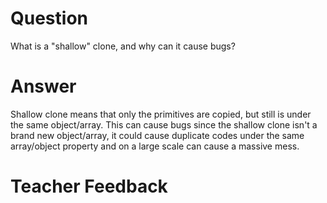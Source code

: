 # Question
What is a "shallow" clone, and why can it cause bugs?

# Answer

Shallow clone means that only the primitives are copied, but still is under the same object/array. This can cause bugs since the shallow clone isn't a brand new object/array, it could cause duplicate codes under the same array/object property and on a large scale can cause a massive mess. 

# Teacher Feedback